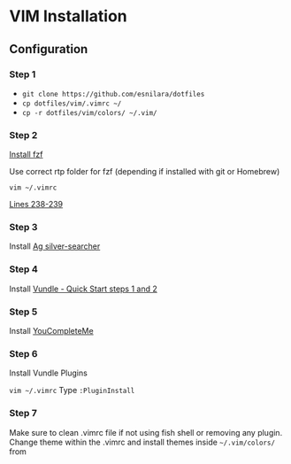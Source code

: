 # VIM Installation

## Configuration

### Step 1

- `git clone https://github.com/esnilara/dotfiles`
- `cp dotfiles/vim/.vimrc ~/`
- `cp -r dotfiles/vim/colors/ ~/.vim/`

### Step 2

[Install fzf](https://github.com/junegunn/fzf#using-homebrew-or-linuxbrew)

Use correct rtp folder for fzf (depending if installed with git or Homebrew)

`vim ~/.vimrc`

[Lines 238-239](https://github.com/esnilara/dotfiles/blob/master/vim/.vimrc#L238-L239)

### Step 3

Install [Ag silver-searcher](https://github.com/ggreer/the_silver_searcher)

### Step 4

Install [Vundle - Quick Start steps 1 and 2](https://github.com/VundleVim/Vundle.vim)

### Step 5

Install [YouCompleteMe](https://github.com/Valloric/YouCompleteMe#installation)

### Step 6

Install Vundle Plugins

`vim ~/.vimrc`
Type `:PluginInstall`

### Step 7

Make sure to clean .vimrc file if not using fish shell or removing any plugin.
Change theme within the .vimrc and install themes inside `~/.vim/colors/` from
[](https://github.com/flazz/vim-colorschemes/tree/master/colors)
